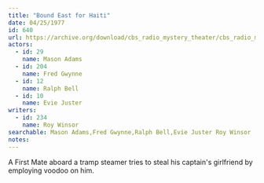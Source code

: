 ```yaml
---
title: "Bound East for Haiti"
date: 04/25/1977
id: 640
url: https://archive.org/download/cbs_radio_mystery_theater/cbs_radio_mystery_theater-0601-0650.zip/cbs_radio_mystery_theater-0601-0650%2Fcbsrmt_0640_bound_east_for_haiti.mp3
actors:  
  - id: 29
    name: Mason Adams  
  - id: 204
    name: Fred Gwynne  
  - id: 12
    name: Ralph Bell  
  - id: 10
    name: Evie Juster
writers:  
  - id: 234
    name: Roy Winsor
searchable: Mason Adams,Fred Gwynne,Ralph Bell,Evie Juster Roy Winsor
notes:  
---
```

A First Mate aboard a tramp steamer tries to steal his captain's girlfriend by employing voodoo on him.
